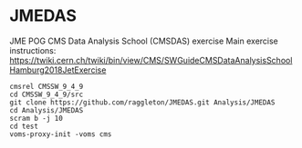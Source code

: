 JMEDAS
======

JME POG CMS Data Analysis School (CMSDAS) exercise
Main exercise instructions: https://twiki.cern.ch/twiki/bin/view/CMS/SWGuideCMSDataAnalysisSchoolHamburg2018JetExercise

```
cmsrel CMSSW_9_4_9
cd CMSSW_9_4_9/src
git clone https://github.com/raggleton/JMEDAS.git Analysis/JMEDAS
cd Analysis/JMEDAS
scram b -j 10
cd test
voms-proxy-init -voms cms
```
